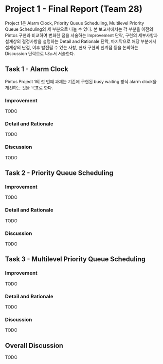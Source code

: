 # Project 1 - Final Report (Team 28)
Project 1은 Alarm Clock, Priority Queue Scheduling, Multilevel Priority Queue Scheduling의 세 부분으로 나눌 수 있다. 본 보고서에서는 각 부분을 이전의 Pintos 구현과 비교하여 변화한 점을 서술하는 Improvement 단락, 구현의 세부사항과 설계상의 결정사항을 설명하는 Detail and Rationale 단락, 마지막으로 해당 부분에서 설계상의 난점, 이후 발전될 수 있는 사항, 현재 구현의 한계점 등을 논의하는 Discussion 단락으로 나누서 서술한다.

## Task 1 - Alarm Clock 
Pintos Project 1의 첫 번째 과제는 기존에 구현된 busy waiting 방식 alarm clock을 개선하는 것을 목표로 한다. 
### Improvement
TODO
### Detail and Rationale
TODO
### Discussion
TODO

## Task 2 - Priority Queue Scheduling 
### Improvement
TODO
### Detail and Rationale
TODO
### Discussion
TODO

## Task 3 - Multilevel Priority Queue Scheduling
### Improvement
TODO
### Detail and Rationale
TODO
### Discussion
TODO

## Overall Discussion
TODO